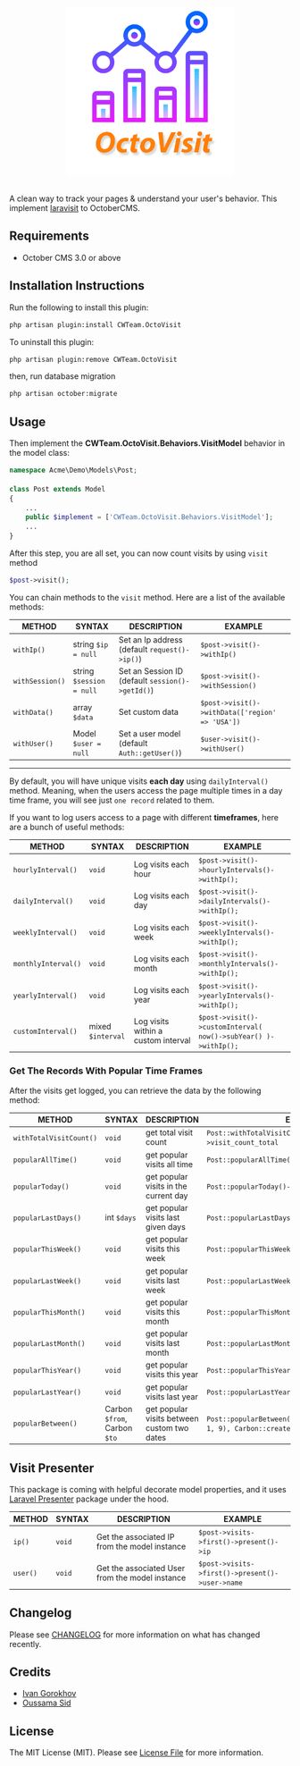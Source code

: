 <p align="center">
    <img src="logo.png" alt="Octovisit Logo" width="300">
    <br><br>
</p>

A clean way to track your pages & understand your user's behavior. This implement [laravisit](https://github.com/coderflexx/laravisit) to OctoberCMS.

## Requirements

- October CMS 3.0 or above

## Installation Instructions

Run the following to install this plugin:

```bash
php artisan plugin:install CWTeam.OctoVisit
```

To uninstall this plugin:

```bash
php artisan plugin:remove CWTeam.OctoVisit
```

then, run database migration
```bash
php artisan october:migrate
```


## Usage

Then implement the **CWTeam.OctoVisit.Behaviors.VisitModel** behavior in the model class:

```php
namespace Acme\Demo\Models\Post;

class Post extends Model
{
    ...
    public $implement = ['CWTeam.OctoVisit.Behaviors.VisitModel'];
    ...
}
```
After this step, you are all set, you can now count visits by using `visit` method

```php
$post->visit();
```

You can chain methods to the `visit` method. Here are a list of the available methods:

| METHOD      | SYNTAX      | DESCRIPTION                                      | EXAMPLE     |
| ----------- | ----------- |--------------------------------------------------| ----------- |
| `withIp()`      | string `$ip = null`       | Set an Ip address (default `request()->ip()`)    | `$post->visit()->withIp()`       |
| `withSession()` | string `$session = null` | Set an Session ID (default `session()->getId()`) | `$post->visit()->withSession()` |
|`withData()` | array `$data` | Set custom data                                  | `$post->visit()->withData(['region' => 'USA'])` |
| `withUser()` | Model `$user = null` | Set a user model (default `Auth::getUser()`)     | `$user->visit()->withUser()` |

---

By default, you will have unique visits __each day__ using `dailyInterval()` method. Meaning, when the users access the page multiple times in a day time frame, you will see just `one record` related to them.

If you want to log users access to a page with different __timeframes__, here are a bunch of useful methods:

| METHOD      | SYNTAX      | DESCRIPTION | EXAMPLE     |
| ----------- | ----------- | ----------- | ----------- |
| `hourlyInterval()` | `void` | Log visits each hour | `$post->visit()->hourlyIntervals()->withIp();` |
| `dailyInterval()` | `void` | Log visits each day | `$post->visit()->dailyIntervals()->withIp();` |
| `weeklyInterval()` | `void` | Log visits each week | `$post->visit()->weeklyIntervals()->withIp();` |
| `monthlyInterval()` | `void` | Log visits each month | `$post->visit()->monthlyIntervals()->withIp();` |
| `yearlyInterval()` | `void` | Log visits each year | `$post->visit()->yearlyIntervals()->withIp();` |
| `customInterval()` | mixed `$interval` | Log visits within a custom interval | `$post->visit()->customInterval( now()->subYear() )->withIp();` |

### Get The Records With Popular Time Frames
After the visits get logged, you can retrieve the data by the following method:

| METHOD      | SYNTAX      | DESCRIPTION | EXAMPLE     |
| ----------- | ----------- | ----------- | ----------- |
| `withTotalVisitCount()` | `void` | get total visit count | `Post::withTotalVisitCount()->first()->visit_count_total` |
| `popularAllTime()` | `void` | get popular visits all time | `Post::popularAllTime()->get()` |
| `popularToday()` | `void` | get popular visits in the current day | `Post::popularToday()->get()` |
| `popularLastDays()` | int `$days` | get popular visits last given days | `Post::popularLastDays(10)->get()` |
| `popularThisWeek()` | `void` | get popular visits this week | `Post::popularThisWeek()->get()` |
| `popularLastWeek()` | `void` | get popular visits last week | `Post::popularLastWeek()->get()` |
| `popularThisMonth()` | `void` | get popular visits this month | `Post::popularThisMonth()->get()` |
| `popularLastMonth()` | `void` | get popular visits last month | `Post::popularLastMonth()->get()` |
| `popularThisYear()` | `void` | get popular visits this year | `Post::popularThisYear()->get()` |
| `popularLastYear()` | `void` | get popular visits last year | `Post::popularLastYear()->get()` |
| `popularBetween()` | Carbon `$from`, Carbon `$to` | get popular visits between custom two dates | `Post::popularBetween(Carbon::createFromDate(2019, 1, 9), Carbon::createFromDat(2022, 1, 3))->get();` |

## Visit Presenter
This package is coming with helpful decorate model properties, and it uses [Laravel Presenter](https://github.com/coderflexx/laravel-presenter) package under the hood.

| METHOD      | SYNTAX      | DESCRIPTION | EXAMPLE     |
| ----------- | ----------- | ----------- | ----------- |
| `ip()` | `void` | Get the associated IP from the model instance | `$post->visits->first()->present()->ip`|
| `user()` | `void` | Get the associated User from the model instance | `$post->visits->first()->present()->user->name`|

## Changelog

Please see [CHANGELOG](CHANGELOG.md) for more information on what has changed recently.

## Credits

- [Ivan Gorokhov](https://github.com/dead23angel)
- [Oussama Sid](https://github.com/ousid)

## License

The MIT License (MIT). Please see [License File](LICENSE.md) for more information.
